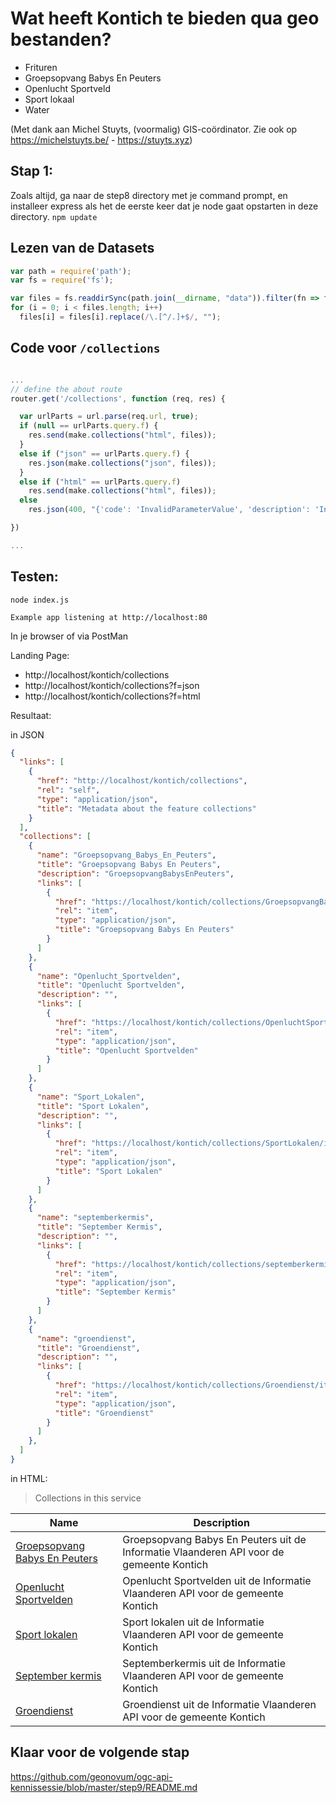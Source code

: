 # Wat heeft Kontich te bieden qua geo bestanden?

- Frituren
- Groepsopvang Babys En Peuters 
- Openlucht Sportveld 
- Sport lokaal 
- Water

(Met dank aan Michel Stuyts, (voormalig) GIS-coördinator. Zie ook op https://michelstuyts.be/ - https://stuyts.xyz)

## Stap 1:
Zoals altijd, ga naar de step8 directory met je command prompt, en installeer express als het de eerste keer dat je node gaat opstarten in deze directory. `npm update`

## Lezen van de Datasets

```javascript
var path = require('path');
var fs = require('fs');

var files = fs.readdirSync(path.join(__dirname, "data")).filter(fn => fn.endsWith('.geojson'));
for (i = 0; i < files.length; i++)
  files[i] = files[i].replace(/\.[^/.]+$/, "");
```

## Code voor `/collections`

```javascript

...
// define the about route
router.get('/collections', function (req, res) {

  var urlParts = url.parse(req.url, true);
  if (null == urlParts.query.f) {
    res.send(make.collections("html", files));
  }
  else if ("json" == urlParts.query.f) {
    res.json(make.collections("json", files));
  }
  else if ("html" == urlParts.query.f)
    res.send(make.collections("html", files));
  else
    res.json(400, "{'code': 'InvalidParameterValue', 'description': 'Invalid format'}")

})

...

```

## Testen:
```
node index.js
```

`Example app listening at http://localhost:80`

In je browser of via PostMan

Landing Page:
- http://localhost/kontich/collections
- http://localhost/kontich/collections?f=json
- http://localhost/kontich/collections?f=html

Resultaat:

in JSON
```json
{
  "links": [
    {
      "href": "http://localhost/kontich/collections",
      "rel": "self",
      "type": "application/json",
      "title": "Metadata about the feature collections"
    }
  ],
  "collections": [
    {
      "name": "Groepsopvang_Babys_En_Peuters",
      "title": "Groepsopvang Babys En Peuters",
      "description": "GroepsopvangBabysEnPeuters",
      "links": [
        {
          "href": "https://localhost/kontich/collections/GroepsopvangBabysEnPeuters/items",
          "rel": "item",
          "type": "application/json",
          "title": "Groepsopvang Babys En Peuters"
        }
      ]
    },
    {
      "name": "Openlucht_Sportvelden",
      "title": "Openlucht Sportvelden",
      "description": "",
      "links": [
        {
          "href": "https://localhost/kontich/collections/OpenluchtSportvelden/items",
          "rel": "item",
          "type": "application/json",
          "title": "Openlucht Sportvelden"
        }
      ]
    },
    {
      "name": "Sport_Lokalen",
      "title": "Sport Lokalen",
      "description": "",
      "links": [
        {
          "href": "https://localhost/kontich/collections/SportLokalen/items",
          "rel": "item",
          "type": "application/json",
          "title": "Sport Lokalen"
        }
      ]
    },
    {
      "name": "septemberkermis",
      "title": "September Kermis",
      "description": "",
      "links": [
        {
          "href": "https://localhost/kontich/collections/septemberkermis/items",
          "rel": "item",
          "type": "application/json",
          "title": "September Kermis"
        }
      ]
    },
    {
      "name": "groendienst",
      "title": "Groendienst",
      "description": "",
      "links": [
        {
          "href": "https://localhost/kontich/collections/Groendienst/items",
          "rel": "item",
          "type": "application/json",
          "title": "Groendienst"
        }
      ]
    },
  ]
}
```

in HTML:

> Collections in this service

Name | Description
------ | -------------
[Groepsopvang Babys En Peuters](http://localhost/kontich/collections/GroepsopvangBabysEnPeuters/items)|Groepsopvang Babys En Peuters uit de Informatie Vlaanderen API voor de gemeente Kontich
[Openlucht Sportvelden](http://localhost/kontich/collections/OpenluchtSportvelden/items)|Openlucht Sportvelden uit de Informatie Vlaanderen API voor de gemeente Kontich
[Sport lokalen](http://localhost/kontich/collections/SportLokalen/items)|Sport lokalen uit de Informatie Vlaanderen API voor de gemeente Kontich
[September kermis](http://localhost/kontich/collections/septemberkermis/items)|Septemberkermis uit de Informatie Vlaanderen API voor de gemeente Kontich
[Groendienst](http://localhost/kontich/collections/Groendienst/items)|Groendienst uit de Informatie Vlaanderen API voor de gemeente Kontich

## Klaar voor de volgende stap
https://github.com/geonovum/ogc-api-kennissessie/blob/master/step9/README.md


